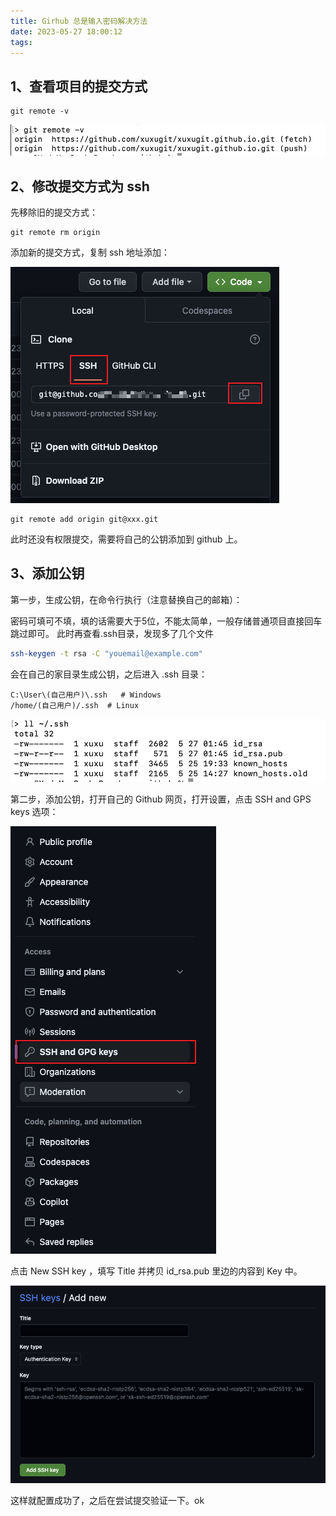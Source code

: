 ```yaml
---
title: Girhub 总是输入密码解决方法
date: 2023-05-27 18:00:12
tags:
---
```


## 1、查看项目的提交方式

```shell
git remote -v
```

![](img/3-git-ssh/git-ssh1.png)
<!--more-->

## 2、修改提交方式为 ssh 

先移除旧的提交方式：

```shell
git remote rm origin
```

添加新的提交方式，复制 ssh 地址添加：

![](img/3-git-ssh/git-ssh5.png)

```shell
git remote add origin git@xxx.git
```

此时还没有权限提交，需要将自己的公钥添加到 github 上。

## 3、添加公钥

第一步，生成公钥，在命令行执行（注意替换自己的邮箱）：

密码可填可不填，填的话需要大于5位，不能太简单，一般存储普通项目直接回车跳过即可。
此时再查看.ssh目录，发现多了几个文件

```sh
ssh-keygen -t rsa -C "youemail@example.com"
```

会在自己的家目录生成公钥，之后进入 .ssh 目录：

```
C:\User\(自己用户)\.ssh   # Windows
/home/(自己用户)/.ssh  # Linux
```

![](img/3-git-ssh/git-ssh2.png)

第二步，添加公钥，打开自己的 Github 网页，打开设置，点击 SSH and GPS keys 选项：

![](img/3-git-ssh/git-ssh3.png)

点击 New SSH key ，填写 Title 并拷贝 id_rsa.pub 里边的内容到 Key 中。 

![](img/3-git-ssh/git-ssh4.png)

这样就配置成功了，之后在尝试提交验证一下。ok


